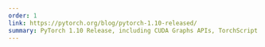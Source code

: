 ```yaml
---
order: 1
link: https://pytorch.org/blog/pytorch-1.10-released/
summary: PyTorch 1.10 Release, including CUDA Graphs APIs, TorchScript improvements
---
```

